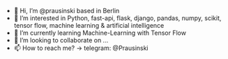 - 👋 Hi, I’m @prausinski based in Berlin
- 👀 I’m interested in Python, fast-api, flask, django, pandas, numpy, scikit, tensor flow, machine learning & artificial intelligence
- 🌱 I’m currently learning Machine-Learning with Tensor Flow
- 💞️ I’m looking to collaborate on ...
- 📫 How to reach me? -> telegram: @Prausinski

<!---
prausinski/prausinski is a ✨ special ✨ repository because its `README.md` (this file) appears on your GitHub profile.
You can click the Preview link to take a look at your changes.
--->
